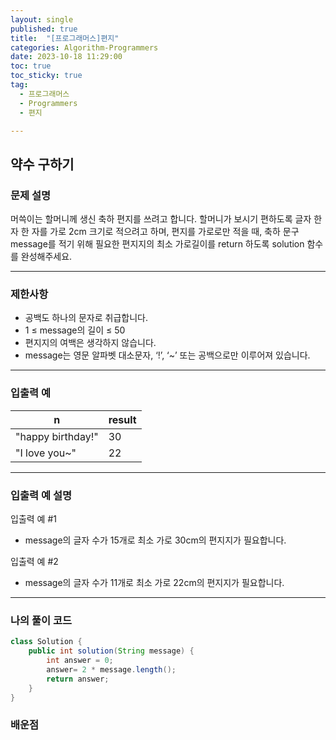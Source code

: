 ```yaml
---
layout: single
published: true
title:  "[프로그래머스]편지"
categories: Algorithm-Programmers
date: 2023-10-18 11:29:00
toc: true
toc_sticky: true
tag:   
  - 프로그래머스
  - Programmers
  - 편지

---
```


## 약수 구하기


### 문제 설명

머쓱이는 할머니께 생신 축하 편지를 쓰려고 합니다. 할머니가 보시기 편하도록 글자 한 자 한 자를 가로 2cm 크기로 적으려고 하며, 편지를 가로로만 적을 때, 축하 문구 message를 적기 위해 필요한 편지지의 최소 가로길이를 return 하도록 solution 함수를 완성해주세요.




----------------

### 제한사항

* 공백도 하나의 문자로 취급합니다.
* 1 ≤ message의 길이 ≤ 50
* 편지지의 여백은 생각하지 않습니다.
* message는 영문 알파벳 대소문자, ‘!’, ‘~’ 또는 공백으로만 이루어져 있습니다.


----------------

### 입출력 예



|n	|result|
|---|---|
|"happy birthday!"|	30|
|"I love you~"|	22|

----------------

### 입출력 예 설명

입출력 예 #1  

* message의 글자 수가 15개로 최소 가로 30cm의 편지지가 필요합니다.
  

입출력 예 #2  

* message의 글자 수가 11개로 최소 가로 22cm의 편지지가 필요합니다.
  

  

  

  

----------------

### 나의 풀이 코드

```java
class Solution {
    public int solution(String message) {
        int answer = 0;
        answer= 2 * message.length();
        return answer;
    }
}
```




### 배운점

```java

```
